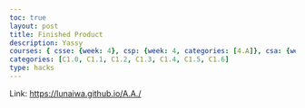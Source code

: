 ```yaml
---
toc: true
layout: post
title: Finished Product
description: Yassy 
courses: { csse: {week: 4}, csp: {week: 4, categories: [4.A]}, csa: {week: 9}}
categories: [C1.0, C1.1, C1.2, C1.3, C1.4, C1.5, C1.6]
type: hacks
---
```

Link: https://lunaiwa.github.io/A.A./